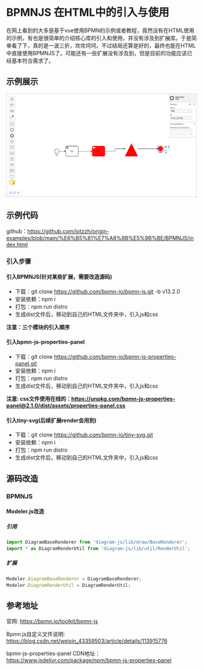 # BPMNJS 在HTML中的引入与使用

在网上看到的大多是基于vue使用BPMN的示例或者教程，竟然没有在HTML使用的示例，有也是很简单的介绍核心库的引入和使用，并没有涉及到扩展库。于是简单看了下，真的是一波三折，坎坎坷坷。不过结局还算是好的，最终也能在HTML中直接使用BPMNJS了。可能还有一些扩展没有涉及到，但是目前的功能应该已经基本符合需求了。

## 示例展示
<div style="text-align: center"><img src="../assets/BPMNJS%E7%A4%BA%E4%BE%8B%E5%B1%95%E7%A4%BA.png" ></div>

## 示例代码
github：https://github.com/iotzzh/origin-examples/blob/main/%E6%B5%81%E7%A8%8B%E5%9B%BE/BPMNJS/index.html

### 引入步骤

#### 引入BPMNJS(针对某些扩展，需要改造源码)
* 下载：git clone https://github.com/bpmn-io/bpmn-js.git -b v13.2.0
* 安装依赖：npm i
* 打包：npm run distro
* 生成dist文件后，移动到自己的HTML文件夹中，引入js和css
  
**注意：三个模块的引入顺序**

#### 引入bpmn-js-properties-panel
* 下载：git clone https://github.com/bpmn-io/bpmn-js-properties-panel.git
* 安装依赖：npm i
* 打包：npm run distro
* 生成dist文件后，移动到自己的HTML文件夹中，引入js和css

**注意: css文件使用在线的：https://unpkg.com/bpmn-js-properties-panel@2.1.0/dist/assets/properties-panel.css**

#### 引入tiny-svg(后续扩展render会用到)
* 下载：git clone https://github.com/bpmn-io/tiny-svg.git
* 安装依赖：npm i
* 打包：npm run distro
* 生成dist文件后，移动到自己的HTML文件夹中，引入js和css





## 源码改造

### BPMNJS

#### Modeler.js改造

##### 引用
```javascript
import DiagramBaseRenderer from 'diagram-js/lib/draw/BaseRenderer';
import * as DiagramRenderUtil from 'diagram-js/lib/util/RenderUtil';
```

##### 扩展
```javascript
Modeler.DiagramBaseRenderer = DiagramBaseRenderer;
Modeler.DiagramRenderUtil = DiagramRenderUtil;
```


## 参考地址
官网: https://bpmn.io/toolkit/bpmn-js

Bpmn.js自定义文件说明: https://blog.csdn.net/weixin_43359503/article/details/113915776

bpmn-js-properties-panel CDN地址：https://www.jsdelivr.com/package/npm/bpmn-js-properties-panel
